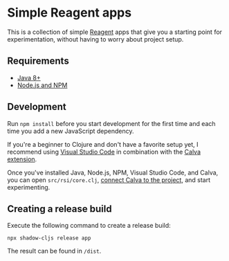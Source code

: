 # Simple Reagent apps

This is a collection of simple [Reagent](http://reagent-project.github.io/) apps that give you a starting point for experimentation,
without having to worry about project setup.

## Requirements

- [Java 8+](https://adoptium.net/)
- [Node.js and NPM](https://nodejs.org/)

## Development

Run `npm install` before you start development for the first time and each time you add a new JavaScript dependency.

If you're a beginner to Clojure and don't have a favorite setup yet, I recommend using [Visual Studio Code](https://code.visualstudio.com/) in combination with the [Calva extension](https://calva.io/).

Once you've installed Java, Node.js, NPM, Visual Studio Code, and Calva, you can open `src/rsi/core.clj`, [connect Calva to the project](https://calva.io/connect/), and start experimenting.

## Creating a release build

Execute the following command to create a release build:

```
npx shadow-cljs release app
```
The result can be found in `/dist`.
